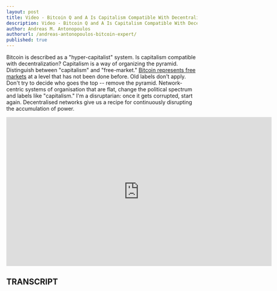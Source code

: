 ```yaml
---
layout: post
title: Video - Bitcoin Q and A Is Capitalism Compatible With Decentralization
description: Video - Bitcoin Q and A Is Capitalism Compatible With Decentralization
author: Andreas M. Antonopoulos
authorurl: /andreas-antonopoulos-bitcoin-expert/
published: true
---
```


<p>Bitcoin is described as a "hyper-capitalist" system. Is capitalism compatible with decentralization? Capitalism is a way of organizing the pyramid. Distinguish between "capitalism" and "free-market." <a href="/genesis-mining-review/">Bitcoin represents free markets</a> at a level that has not been done before. Old labels don't apply. Don't try to decide who goes the top -- remove the pyramid. Network-centric systems of organisation that are flat, change the political spectrum and labels like "capitalism." I'm a disruptarian: once it gets corrupted, start again. Decentralised networks give us a recipe for continuously disrupting the accumulation of power.</p>

<center><iframe width="700" height="394" src="https://www.youtube.com/embed/bKvpqASpL_8?list=PLPQwGV1aLnTsHvzevl9BAUlfsfwFfU7aP" frameborder="0" allowfullscreen></iframe></center>

<h2>TRANSCRIPT</h2>
